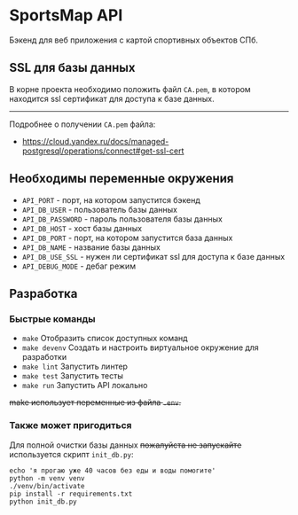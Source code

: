 # SportsMap API

Бэкенд для веб приложения с картой спортивных объектов СПб.

## SSL для базы данных

В корне проекта необходимо положить файл `CA.pem`, в котором
находится ssl сертификат для доступа к базе данных.

---
Подробнее о получении `CA.pem` файла:
- https://cloud.yandex.ru/docs/managed-postgresql/operations/connect#get-ssl-cert

## Необходимы переменные окружения

- `API_PORT` - порт, на котором запустится бэкенд
- `API_DB_USER` - пользователь базы данных
- `API_DB_PASSWORD` - пароль пользователя базы данных
- `API_DB_HOST` - хост базы данных
- `API_DB_PORT` - порт, на котором запустится база данных
- `API_DB_NAME` - название базы данных
- `API_DB_USE_SSL` - нужен ли сертификат ssl для доступа к базе данных
- `API_DEBUG_MODE` - дебаг режим

## Разработка

### Быстрые команды

- `make` Отобразить список доступных команд
- `make devenv` Создать и настроить виртуальное окружение для разработки
- `make lint` Запустить линтер
- `make test` Запустить тесты
- `make run` Запустить API локально

~~make использует переменные из файла `.env`.~~

### Также может пригодиться

Для полной очистки базы данных ~~пожалуйста не запускайте~~ используется скрипт `init_db.py`: 
```commandline
echo 'я прогаю уже 40 часов без еды и воды помогите'
python -m venv venv
./venv/bin/activate
pip install -r requirements.txt
python init_db.py
```
